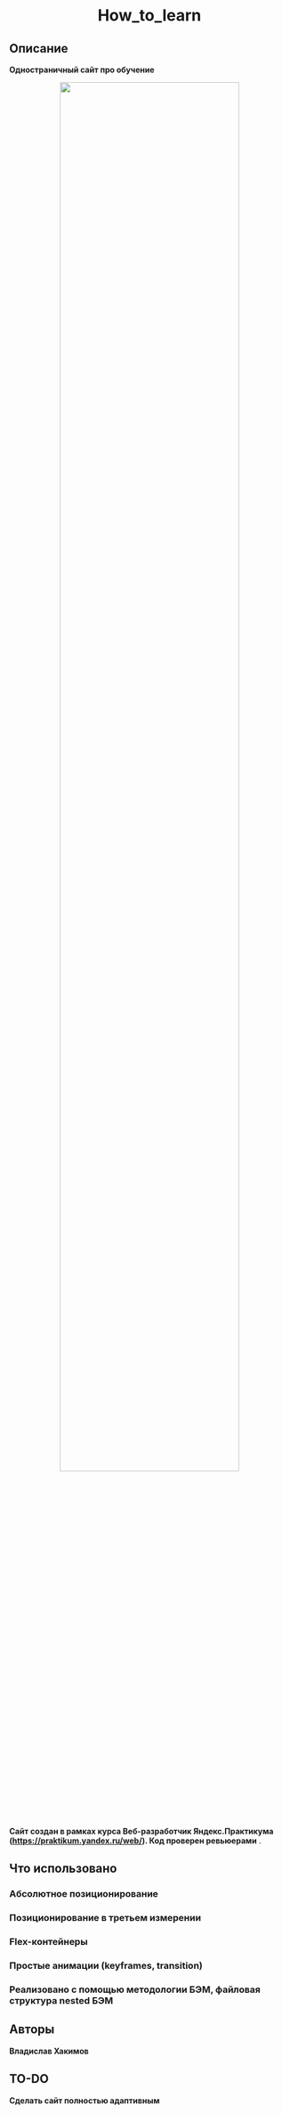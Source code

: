 <h1 align="center">How_to_learn</h1>



## Описание

**Одностраничный сайт про обучение**

<p align="center">
<img src="https://i.ibb.co/n89jvwJ/Fire-Shot-Capture-007.png" width="80%"></p>

**Сайт создан в рамках курса Веб-разработчик Яндекс.Практикума (https://praktikum.yandex.ru/web/). Код проверен ревьюерами** .

## Что использовано

### Абсолютное позиционирование
### Позиционирование в третьем измерении
### Flex-контейнеры
### Простые анимации (keyframes, transition)
### Реализовано с помощью методологии БЭМ, файловая структура nested БЭМ


## Авторы

**Владислав Хакимов**

## TO-DO

**Сделать сайт полностью адаптивным**

